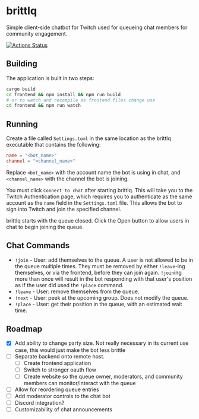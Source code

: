 # brittlq

Simple client-side chatbot for Twitch used for queueing chat members for community engagement.

[![Actions Status](https://github.com/trollham/brittlq/workflows/CI/badge.svg)](https://github.com/trollham/brittlq/actions)

## Building

The application is built in two steps:

```bash
cargo build
cd frontend && npm install && npm run build
# or to watch and recompile as frontend files change use
cd frontend && npm run watch
```

## Running

Create a file called `Settings.toml` in the same location as the brittlq executable that contains the following:

```toml
name = "<bot_name>"
channel = "<channel_name>"
```

Replace `<bot_name>` with the account name the bot is using in chat, and `<channel_name>` with the channel the bot is joining.

You must click `Connect to chat` after starting brittlq. This will take you to the Twitch Authentication page, which requires you to authenticate as the same account as the `name` field in the `Settings.toml` file. This allows the bot to sign into Twitch and join the specified channel.

brittlq starts with the queue closed. Click the Open button to allow users in chat to begin joining the queue.

## Chat Commands

- `!join` - User: add themselves to the queue. A user is not allowed to be in the queue multiple times. They must be removed by either `!leave`-ing themselves, or via the frontend, before they can join again. `!join`ing more than once will result in the bot responding with that user's position as if the user did used the `!place` command.
- `!leave` - User: remove themselves from the queue.
- `!next` - User: peek at the upcoming group. Does not modify the queue.
- `!place` - User: get their position in the queue, with an estimated wait time.

## Roadmap

- [x] Add ability to change party size. Not really necessary in its current use case, this would just make the bot less brittle
- [ ] Separate backend onto remote host.
  - [ ] Create frontend application
  - [ ] Switch to stronger oauth flow
  - [ ] Create website so the queue owner, moderators, and community members can monitor/interact with the queue
- [ ] Allow for reordering queue entries
- [ ] Add moderator controls to the chat bot
- [ ] Discord integration?
- [ ] Customizability of chat announcements
